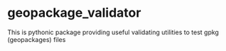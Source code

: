 # geopackage_validator
This is pythonic package providing useful validating utilities to test gpkg (geopackages) files
